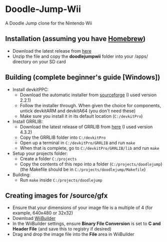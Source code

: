 # Doodle-Jump-Wii
A Doodle Jump clone for the Nintendo Wii

## Installation (assuming you have [Homebrew](http://wiibrew.org/wiki/Homebrew_Channel))
* Download the latest release from [here](https://github.com/JorelAli/Doodle-Jump-Wii/releases/latest)
* Unzip the file and copy the __doodlejumpwii__ folder into your /apps/ directory on your SD card

## Building (complete beginner's guide [Windows])
* Install devkitPPC:
  * Download the automatic installer from [sourceforge](https://sourceforge.net/projects/devkitpro/files/Automated%20Installer/) (I used version 2.2.1)
  * Follow the installer through. When given the choice for components, untick devkitARM and devkitA64 (you don't need these)
  * Make sure you install it in its default location (`C:/devkitPro`)
* Install GRRLIB:
  * Download the latest release of GRRLIB from [here](http://grrlib.santo.fr/wiki/wikka.php?wakka=HomePage) (I used version 4.3.2)
  * Copy the GRRLIB folder into `C:/devkitPro`
  * Open up a terminal in `C:/devkitPro/GRRLIB` and run `make`
  * When that is complete, go to `C:/devkitPro/GRRLIB/lib` and run `make`
* Setup your projects folder:
  * Create a folder `C:/projects`
  * Copy the contents of this repo into a folder (`C:/projects/doodlejump`) (the Makefile should be in `C:/projects/doodlejump/Makefile`)
* Building:
  * Run `make` inside `C:/projects/doodlejump`

## Creating images for /source/gfx
* Ensure that your dimensions of your image file is a multiple of 4 (for example, 640x480 or 32x32)
* Download [WiiBuilder](http://wiibrew.org/wiki/WiiBuilder)
* In the WiiBuilder settings, ensure __Binary File Conversion__ is set to __C and Header File__ (and save this to registry if desired)
* Drag and drop the image file into the __File__ area in WiiBuilder
